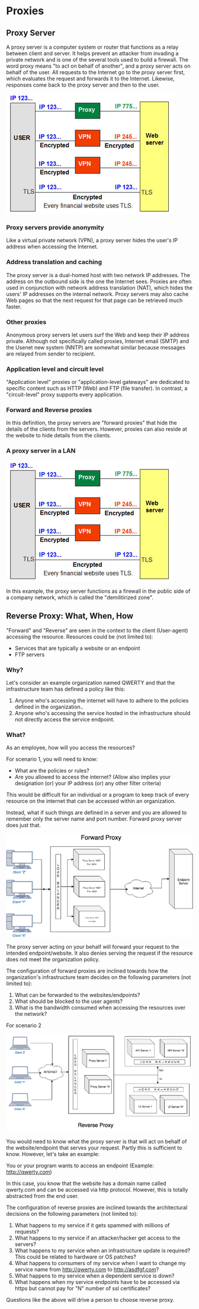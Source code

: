 # Proxies

## Proxy Server

A proxy server is a computer system or router that functions as a relay between client and server. It helps prevent
an attacker from invading a private network and is one of the several tools used to build a firewall. The word proxy
means "to act on behalf of another", and a proxy server acts on behalf of the user. All requests to the Internet go
to the proxy server first, which evaluates the request and forwards it to the Internet. Likewise, responses come back
to the proxy server and then to the user.

![Alt picture of proxy map](assets/proxy.JPG "Proxy map")

### Proxy servers provide anonymity

Like a virtual private network (VPN), a proxy server hides the user's IP address when accessing the Internet.

### Address translation and caching

The proxy server is a dual-homed host with two network IP addresses. The address on the outbound side is the one
the Internet sees. Proxies are often used in conjunction with network address translation (NAT), which hides the
users' IP addresses on the internal network. Proxy servers may also cache Web pages so that the next request for that
page can be retrieved much faster.

### Other proxies

Anonymous proxy servers let users surf the Web and keep their IP address private. Although not specifically called
proxies, Internet email (SMTP) and the Usenet new system (NNTP) are somewhat similar because messages are relayed from
sender to recipient.

### Application level and circuit level

"Application level" proxies or "application-level gateways" are dedicated to specific content such as HTTP (Web) and
FTP (file transfer). In contrast, a "circuit-level" proxy supports every application.

### Forward and Reverse proxies

In this definition, the proxy servers are "forward proxies" that hide the details of the clients from the servers.
However, proxies can also reside at the website to hide details from the clients.

### A proxy server in a LAN
![Alt picture of proxy lan](assets/proxy.JPG "Proxy lan")

In this example, the proxy server functions as a firewall in the public side of a company network, which is called
the "demilitirized zone".

## Reverse Proxy: What, When, How

"Forward" and "Reverse" are seen in the context to the client (User-agent) accessing the resource. Resources could
be (not limited to):
* Services that are typically a website or an endpoint
* FTP servers

### Why?

Let's consider an example organization named QWERTY and that the infrastructure team has defined a policy like this:
1. Anyone who's accessing the internet will have to adhere to the policies defined in the organization..
2. Anyone who's accessing the service hosted in the infrastructure should not directly access the service endpoint.

### What?

As an employee, how will you access the resources?

For scenario 1, you will need to know:
* What are the policies or rules?
* Are you allowed to access the internet? (Allow also implies your designation (or) your IP address (or) any other
  filter criteria)

This would be difficult for an individual or a program to keep track of every resource on the internet that can be
accessed within an organization.

Instead, what if such things are defined in a server and you are allowed to remember only the server name and port
number. Forward proxy server does just that.

![Alt picture of forward proxy](assets/forward-proxy.jpg "Forward Proxy")

The proxy server acting on your behalf will forward your request to the intended endpoint/website. It also denies
serving the request if the resource does not meet the organization policy.

The configuration of forward proxies are inclined towards how the organization's infrastructure team decides on
the following parameters (not limited to):
1. What can be forwarded to the websites/endpoints?
2. What should be blocked to the user agents?
3. What is the bandwidth consumed when accessing the resources over the network?

For scenario 2

![Alt picture of reverse proxy](assets/reverse-proxy.jpg "Forward Proxy")

You would need to know what the proxy server is that will act on behalf of the website/endpoint that serves your
request. Partly this is sufficient to know. However, let's take an example:

You or your program wants to access an endpoint (Example: http://qwerty.com)

In this case, you know that the website has a domain name called qwerty.com and can be accessed via http protocol.
However, this is totally abstracted from the end user.

The configuration of reverse proxies are inclined towards the architectural decisions on the following parameters
(not limited to):
1. What happens to my service if it gets spammed with millions of requests?
2. What happens to my service if an attacker/hacker get access to the servers?
3. What happens to my service when an infrastructure update is required? This could be related to hardware or OS patches?
4. What happens to consumers of my service when I want to change my service name from http://qwerty.com to http://asdfgf.com?
5. What happens to my service when a dependent service is down?
6. What happens when my service endpoints have to be accessed via https but cannot pay for "N" number of ssl certificates?

Questions like the above will drive a person to choose reverse proxy.









